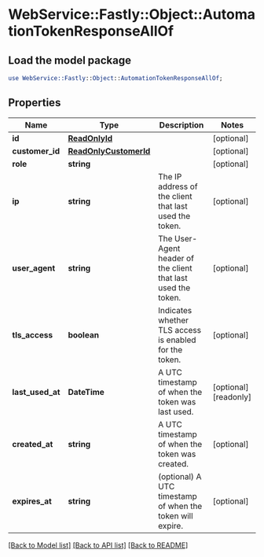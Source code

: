 # WebService::Fastly::Object::AutomationTokenResponseAllOf

## Load the model package
```perl
use WebService::Fastly::Object::AutomationTokenResponseAllOf;
```

## Properties
Name | Type | Description | Notes
------------ | ------------- | ------------- | -------------
**id** | [**ReadOnlyId**](ReadOnlyId.md) |  | [optional] 
**customer_id** | [**ReadOnlyCustomerId**](ReadOnlyCustomerId.md) |  | [optional] 
**role** | **string** |  | [optional] 
**ip** | **string** | The IP address of the client that last used the token. | [optional] 
**user_agent** | **string** | The User-Agent header of the client that last used the token. | [optional] 
**tls_access** | **boolean** | Indicates whether TLS access is enabled for the token. | [optional] 
**last_used_at** | **DateTime** | A UTC timestamp of when the token was last used. | [optional] [readonly] 
**created_at** | **string** | A UTC timestamp of when the token was created. | [optional] 
**expires_at** | **string** | (optional) A UTC timestamp of when the token will expire. | [optional] 

[[Back to Model list]](../README.md#documentation-for-models) [[Back to API list]](../README.md#documentation-for-api-endpoints) [[Back to README]](../README.md)


